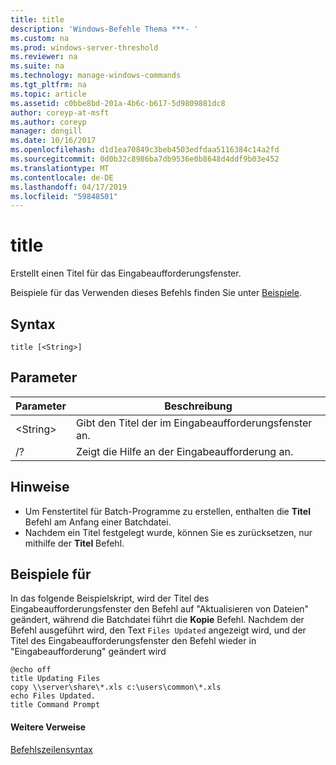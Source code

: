 ```yaml
---
title: title
description: 'Windows-Befehle Thema ***- '
ms.custom: na
ms.prod: windows-server-threshold
ms.reviewer: na
ms.suite: na
ms.technology: manage-windows-commands
ms.tgt_pltfrm: na
ms.topic: article
ms.assetid: c0bbe8bd-201a-4b6c-b617-5d9809881dc8
author: coreyp-at-msft
ms.author: coreyp
manager: dongill
ms.date: 10/16/2017
ms.openlocfilehash: d1d1ea70849c3beb4503edfdaa5116384c14a2fd
ms.sourcegitcommit: 0d0b32c8986ba7db9536e0b8648d4ddf9b03e452
ms.translationtype: MT
ms.contentlocale: de-DE
ms.lasthandoff: 04/17/2019
ms.locfileid: "59848501"
---
```

# <a name="title"></a>title



Erstellt einen Titel für das Eingabeaufforderungsfenster.

Beispiele für das Verwenden dieses Befehls finden Sie unter [Beispiele](#BKMK_examples).

## <a name="syntax"></a>Syntax

```
title [<String>]
```

## <a name="parameters"></a>Parameter

|Parameter|Beschreibung|
|---------|-----------|
|\<String>|Gibt den Titel der im Eingabeaufforderungsfenster an.|
|/?|Zeigt die Hilfe an der Eingabeaufforderung an.|

## <a name="remarks"></a>Hinweise

-   Um Fenstertitel für Batch-Programme zu erstellen, enthalten die **Titel** Befehl am Anfang einer Batchdatei.
-   Nachdem ein Titel festgelegt wurde, können Sie es zurücksetzen, nur mithilfe der **Titel** Befehl.

## <a name="BKMK_examples"></a>Beispiele für

In das folgende Beispielskript, wird der Titel des Eingabeaufforderungsfenster den Befehl auf "Aktualisieren von Dateien" geändert, während die Batchdatei führt die **Kopie** Befehl. Nachdem der Befehl ausgeführt wird, den Text `Files Updated` angezeigt wird, und der Titel des Eingabeaufforderungsfenster den Befehl wieder in "Eingabeaufforderung" geändert wird
```
@echo off
title Updating Files
copy \\server\share\*.xls c:\users\common\*.xls
echo Files Updated.
title Command Prompt
```

#### <a name="additional-references"></a>Weitere Verweise

[Befehlszeilensyntax](command-line-syntax-key.md)